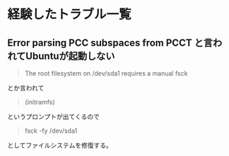 # 経験したトラブル一覧

## Error parsing PCC subspaces from PCCT と言われてUbuntuが起動しない

> The root filesystem on /dev/sda1 requires a manual fsck  

とか言われて
> (initramfs)

というプロンプトが出てくるので
> fsck -fy /dev/sda1

としてファイルシステムを修復する。
